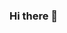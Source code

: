 ### Hi there 👋

<!--
**J-yying/J-yying** is a ✨ _special_ ✨ repository because its `README.md` (this file) appears on your GitHub profile.

![Anurag's GitHub stats](https://github-readme-stats.vercel.app/api?username=yying&show_icons=true&theme=radical)
